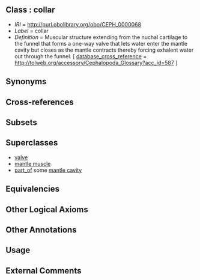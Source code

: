 
## Class : collar

 * *IRI* = http://purl.obolibrary.org/obo/CEPH_0000068
 * *Label* = collar
 * *Definition* = Muscular structure extending from the nuchal cartilage to the funnel that forms a one-way valve that lets water enter the mantle cavity but closes as the mantle contracts thereby forcing exhalent water out through the funnel. [ [database_cross_reference](../../ef/oboInOwl#hasDbXref.md) = http://tolweb.org/accessory/Cephalopoda_Glossary?acc_id=587 ]

## Synonyms


## Cross-references


## Subsets


## Superclasses

 * [valve](../../UBERON/78/UBERON_0003978.md)
 * [mantle muscle](../../UBERON/81/UBERON_0006581.md)
 * [part_of](../../BFO/50/BFO_0000050.md) some [mantle cavity](../../UBERON/80/UBERON_0006580.md)

## Equivalencies


## Other Logical Axioms


## Other Annotations


## Usage


## External Comments

